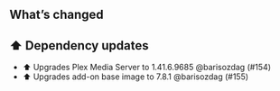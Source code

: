 ## What’s changed

## ⬆️ Dependency updates

- ⬆️ Upgrades Plex Media Server to 1.41.6.9685 @barisozdag (#154)
- ⬆️ Upgrades add-on base image to 7.8.1 @barisozdag (#155)
